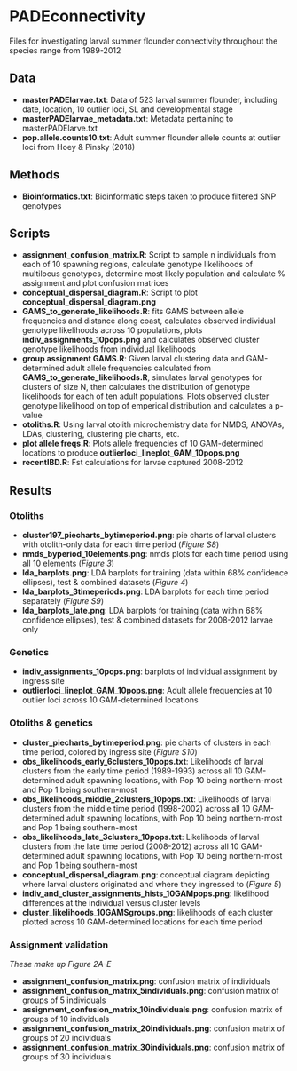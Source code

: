 # PADEconnectivity
Files for investigating larval summer flounder connectivity throughout the species range from 1989-2012

## Data
* **masterPADElarvae.txt**: Data of 523 larval summer flounder, including date, location, 10 outlier loci, SL and developmental stage
* **masterPADElarvae_metadata.txt**: Metadata pertaining to masterPADElarve.txt
* **pop.allele.counts10.txt**: Adult summer flounder allele counts at outlier loci from Hoey & Pinsky (2018)

## Methods
* **Bioinformatics.txt**: Bioinformatic steps taken to produce filtered SNP genotypes

## Scripts
* **assignment_confusion_matrix.R**: Script to sample n individuals from each of 10 spawning regions, calculate genotype likelihoods of multilocus genotypes, determine most likely population and calculate % assignment and plot confusion matrices
* **conceptual_dispersal_diagram.R**: Script to plot **conceptual_dispersal_diagram.png**
* **GAMS_to_generate_likelihoods.R**: fits GAMS between allele frequencies and distance along coast, calculates observed individual genotype likelihoods across 10 populations, plots **indiv_assignments_10pops.png** and calculates observed cluster genotype likelihoods from individual likelihoods
* **group assignment GAMS.R**: Given larval clustering data and GAM-determined adult allele frequencies calculated from **GAMS_to_generate_likelihoods.R**, simulates larval genotypes for clusters of size N, then calculates the distribution of genotype likelihoods for each of ten adult populations. Plots observed cluster genotype likelihood on top of emperical distribution and calculates a p-value
* **otoliths.R**: Using larval otolith microchemistry data for NMDS, ANOVAs, LDAs, clustering, clustering pie charts, etc.
* **plot allele freqs.R**: Plots allele frequencies of 10 GAM-determined locations to produce **outlierloci_lineplot_GAM_10pops.png**
* **recentIBD.R**: Fst calculations for larvae captured 2008-2012

## Results
### Otoliths
* **cluster197_piecharts_bytimeperiod.png**: pie charts of larval clusters with otolith-only data for each time period (_Figure S8_)
* **nmds_byperiod_10elements.png**: nmds plots for each time period using all 10 elements (_Figure 3_)
* **lda_barplots.png**: LDA barplots for training (data within 68% confidence ellipses), test & combined datasets (_Figure 4_)
* **lda_barplots_3timeperiods.png**: LDA barplots for each time period separately (_Figure S9_)
* **lda_barplots_late.png**: LDA barplots for training (data within 68% confidence ellipses), test & combined datasets for 2008-2012 larvae only
### Genetics
* **indiv_assignments_10pops.png**: barplots of individual assignment by ingress site
* **outlierloci_lineplot_GAM_10pops.png**: Adult allele frequencies at 10 outlier loci across 10 GAM-determined locations
### Otoliths & genetics
* **cluster_piecharts_bytimeperiod.png**: pie charts of clusters in each time period, colored by ingress site (_Figure S10_)
* **obs_likelihoods_early_6clusters_10pops.txt**: Likelihoods of larval clusters from the early time period (1989-1993) across all 10 GAM-determined adult spawning locations, with Pop 10 being northern-most and Pop 1 being southern-most
* **obs_likelihoods_middle_2clusters_10pops.txt**: Likelihoods of larval clusters from the middle time period (1998-2002) across all 10 GAM-determined adult spawning locations, with Pop 10 being northern-most and Pop 1 being southern-most
* **obs_likelihoods_late_3clusters_10pops.txt**: Likelihoods of larval clusters from the late time period (2008-2012) across all 10 GAM-determined adult spawning locations, with Pop 10 being northern-most and Pop 1 being southern-most
* **conceptual_dispersal_diagram.png**: conceptual diagram depicting where larval clusters originated and where they ingressed to (_Figure 5_)
* **indiv_and_cluster_assignments_hists_10GAMpops.png**: likelihood differences at the individual versus cluster levels
* **cluster_likelihoods_10GAMSgroups.png**: likelihoods of each cluster plotted across 10 GAM-determined locations for each time period
### Assignment validation
_These make up Figure 2A-E_
* **assignment_confusion_matrix.png**: confusion matrix of individuals
* **assignment_confusion_matrix_5individuals.png**: confusion matrix of groups of 5 individuals
* **assignment_confusion_matrix_10individuals.png**: confusion matrix of groups of 10 individuals
* **assignment_confusion_matrix_20individuals.png**: confusion matrix of groups of 20 individuals
* **assignment_confusion_matrix_30individuals.png**: confusion matrix of groups of 30 individuals
